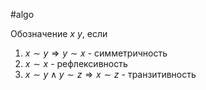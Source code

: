 #algo 

Обозначение
$x ~ y$, если
1. $x\sim y \Rightarrow y \sim x$ - симметричность
2. $x \sim x$ - рефлексивность
3. $x \sim y \land y \sim z \Rightarrow x \sim z$ - транзитивность
